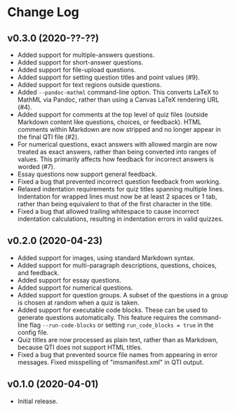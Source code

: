 # Change Log


## v0.3.0 (2020-??-??)

* Added support for multiple-answers questions.
* Added support for short-answer questions.
* Added support for file-upload questions.
* Added support for setting question titles and point values (#9).
* Added support for text regions outside questions.
* Added `--pandoc-mathml` command-line option.  This converts LaTeX to MathML
  via Pandoc, rather than using a Canvas LaTeX rendering URL (#4).
* Added support for comments at the top level of quiz files (outside Markdown
  content like questions, choices, or feedback).  HTML comments within
  Markdown are now stripped and no longer appear in the final QTI file (#2).
* For numerical questions, exact answers with allowed margin are now treated
  as exact answers, rather than being converted into ranges of values.  This
  primarily affects how feedback for incorrect answers is worded (#7).
* Essay questions now support general feedback.
* Fixed a bug that prevented incorrect question feedback from working.
* Relaxed indentation requirements for quiz titles spanning multiple lines.
  Indentation for wrapped lines must now be at least 2 spaces or 1 tab, rather
  than being equivalent to that of the first character in the title.
* Fixed a bug that allowed trailing whitespace to cause incorrect indentation
  calculations, resulting in indentation errors in valid quizzes.



## v0.2.0 (2020-04-23)

* Added support for images, using standard Markdown syntax.
* Added support for multi-paragraph descriptions, questions, choices, and
  feedback.
* Added support for essay questions.
* Added support for numerical questions.
* Added support for question groups.  A subset of the questions in a group is
  chosen at random when a quiz is taken.
* Added support for executable code blocks.  These can be used to generate
  questions automatically.  This feature requires the command-line flag
  `--run-code-blocks` or setting `run_code_blocks = true` in the config
  file.
* Quiz titles are now processed as plain text, rather than as Markdown,
  because QTI does not support HTML titles.
* Fixed a bug that prevented source file names from appearing in error
  messages.  Fixed misspelling of "imsmanifest.xml" in QTI output.



## v0.1.0 (2020-04-01)

* Initial release.
